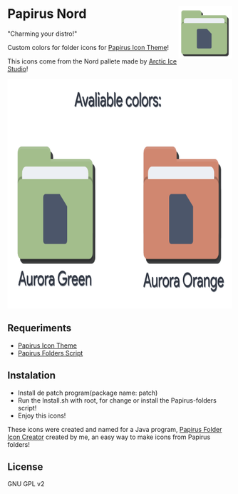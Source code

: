 <img src="Images/image1.png" alt="Logo" align="right" /> Papirus Nord
=====

"Charming your distro!"

Custom colors for folder icons for <a href="https://github.com/PapirusDevelopmentTeam/papirus-icon-theme">Papirus Icon Theme</a>!

This icons come from the Nord pallete made by <a href="https://github.com/arcticicestudio/nord">Arctic Ice Studio</a>!

<p align="center">
  <img widt="269" height="514" src="Images/image.png">
</p>

## Requeriments

 - <a href="https://github.com/PapirusDevelopmentTeam/papirus-icon-theme">Papirus Icon Theme</a>
 - <a href="https://github.com/PapirusDevelopmentTeam/papirus-folders">Papirus Folders Script</a>

## Instalation
 - Install de patch program(package name: patch)
 - Run the Install.sh with root, for change or install the Papirus-folders script!
 - Enjoy this icons!


These icons were created and named for a Java program, <a href="https://github.com/Joshaby/Papirus-Folder-Icon-Creator">Papirus Folder Icon Creator</a> created by me, an easy way to make icons from Papirus folders!

## License

GNU GPL v2